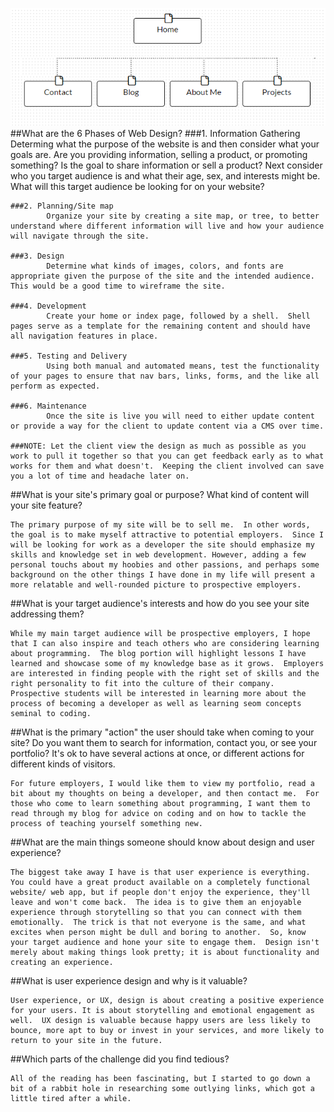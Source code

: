 ![Alt Image...](imgs/sitemap.PNG)
##What are the 6 Phases of Web Design?
	###1. Information Gathering
			Determing what the purpose of the website is and then consider what your goals are.  Are you providing information, selling a product, or promoting something?  Is the goal to share information or sell a product? Next consider who you target audience is and what their age, sex, and interests might be.  What will this target audience be looking for on your website?

	###2. Planning/Site map
			Organize your site by creating a site map, or tree, to better understand where different information will live and how your audience will navigate through the site.

	###3. Design
			Determine what kinds of images, colors, and fonts are appropriate given the purpose of the site and the intended audience.  This would be a good time to wireframe the site.

	###4. Development
			Create your home or index page, followed by a shell.  Shell pages serve as a template for the remaining content and should have all navigation features in place.

	###5. Testing and Delivery
			Using both manual and automated means, test the functionality of your pages to ensure that nav bars, links, forms, and the like all perform as expected.

	###6. Maintenance
			Once the site is live you will need to either update content or provide a way for the client to update content via a CMS over time.

	###NOTE: Let the client view the design as much as possible as you work to pull it together so that you can get feedback early as to what works for them and what doesn't.  Keeping the client involved can save you a lot of time and headache later on.

##What is your site's primary goal or purpose? What kind of content will your site feature?

	The primary purpose of my site will be to sell me.  In other words, the goal is to make myself attractive to potential employers.  Since I will be looking for work as a developer the site should emphasize my skills and knowledge set in web development. However, adding a few personal touchs about my hoobies and other passions, and perhaps some background on the other things I have done in my life will present a more relatable and well-rounded picture to prospective employers.

##What is your target audience's interests and how do you see your site addressing them?

	While my main target audience will be prospective employers, I hope that I can also inspire and teach others who are considering learning about programming.  The blog portion will highlight lessons I have learned and showcase some of my knowledge base as it grows.  Employers are interested in finding people with the right set of skills and the right personality to fit into the culture of their company.  Prospective students will be interested in learning more about the process of becoming a developer as well as learning seom concepts seminal to coding.

##What is the primary "action" the user should take when coming to your site? Do you want them to search for information, contact you, or see your portfolio? It's ok to have several actions at once, or different actions for different kinds of visitors.

	For future employers, I would like them to view my portfolio, read a bit about my thoughts on being a developer, and then contact me.  For those who come to learn something about programming, I want them to read through my blog for advice on coding and on how to tackle the process of teaching yourself something new.

##What are the main things someone should know about design and user experience?

	The biggest take away I have is that user experience is everything.  You could have a great product available on a completely functional website/ web app, but if people don't enjoy the experience, they'll leave and won't come back.  The idea is to give them an enjoyable experience through storytelling so that you can connect with them emotionally.  The trick is that not everyone is the same, and what excites when person might be dull and boring to another.  So, know your target audience and hone your site to engage them.  Design isn't merely about making things look pretty; it is about functionality and creating an experience.  

##What is user experience design and why is it valuable? 

	User experience, or UX, design is about creating a positive experience for your users. It is about storytelling and emotional engagement as well.  UX design is valuable because happy users are less likely to bounce, more apt to buy or invest in your services, and more likely to return to your site in the future.

##Which parts of the challenge did you find tedious?

	All of the reading has been fascinating, but I started to go down a bit of a rabbit hole in researching some outlying links, which got a little tired after a while.
